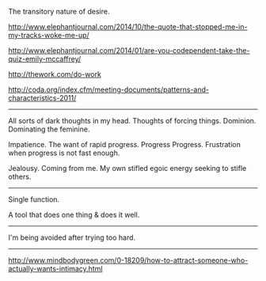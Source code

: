 The transitory nature of desire.

http://www.elephantjournal.com/2014/10/the-quote-that-stopped-me-in-my-tracks-woke-me-up/

http://www.elephantjournal.com/2014/01/are-you-codependent-take-the-quiz-emily-mccaffrey/

http://thework.com/do-work

http://coda.org/index.cfm/meeting-documents/patterns-and-characteristics-2011/

---

All sorts of dark thoughts in my head. Thoughts of forcing things. Dominion. Dominating the feminine.

Impatience. The want of rapid progress. Progress Progress. Frustration when progress is not fast enough.

Jealousy. Coming from me. My own stifled egoic energy seeking to stifle others.

---

Single function.

A tool that does one thing & does it well.

---

I'm being avoided after trying too hard.

---

http://www.mindbodygreen.com/0-18209/how-to-attract-someone-who-actually-wants-intimacy.html
